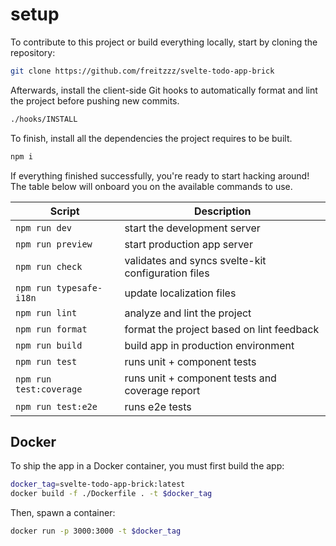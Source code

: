 # setup

To contribute to this project or build everything locally, start by cloning the repository:

```bash
git clone https://github.com/freitzzz/svelte-todo-app-brick
```

Afterwards, install the client-side Git hooks to automatically format and lint the project before pushing new commits.

```bash
./hooks/INSTALL
```

To finish, install all the dependencies the project requires to be built.

```bash
npm i
```

If everything finished successfully, you're ready to start hacking around! The table below will onboard you on the
available commands to use.

| Script                  | Description                                        |
| ----------------------- | -------------------------------------------------- |
| `npm run dev`           | start the development server                       |
| `npm run preview`       | start production app server                        |
| `npm run check`         | validates and syncs svelte-kit configuration files |
| `npm run typesafe-i18n` | update localization files                          |
| `npm run lint`          | analyze and lint the project                       |
| `npm run format`        | format the project based on lint feedback          |
| `npm run build`         | build app in production environment                |
| `npm run test`          | runs unit + component tests                        |
| `npm run test:coverage` | runs unit + component tests and coverage report    |
| `npm run test:e2e`      | runs e2e tests                                     |

## Docker

To ship the app in a Docker container, you must first build the app:

```bash
docker_tag=svelte-todo-app-brick:latest
docker build -f ./Dockerfile . -t $docker_tag
```

Then, spawn a container:

```bash
docker run -p 3000:3000 -t $docker_tag
```
